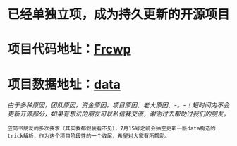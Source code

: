 # 已经单独立项，成为持久更新的开源项目

# 项目代码地址：[Frcwp](https://github.com/sladesha/Frcwp)
# 项目数据地址：[data](https://github.com/sladesha/machine_learning/blob/master/data/data_all.csv)

*由于多种原因，团队原因，资金原因，项目原因、老大原因、-。-！短时间内不会更新开源部分，如果有想法的朋友可以私信我交流，谢谢过去帮助过我们的朋友。*

`应简书朋友的多次要求（其实我都假装看不见），7月15号之前会抽空更新一版data构造的trick解析，作为这个项目阶段性的一个收尾，希望对大家有所帮助。`